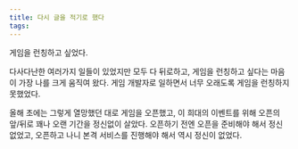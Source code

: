 ```yaml
---
title: 다시 글을 적기로 했다
tags:
---
```


게임을 런칭하고 싶었다.

다사다난한 여러가지 일들이 있었지만 모두 다 뒤로하고, 게임을 런칭하고 싶다는 마음이 가장 나를 크게 움직여 왔다. 게임 개발자로 일하면서 너무 오래도록 게임을 런칭하지 못했었다.

올해 초에는 그렇게 열망했던 대로 게임을 오픈했고, 이 희대의 이벤트를 위해 오픈의 앞/뒤로 꽤나 오랜 기간을 정신없이 살았다. 오픈하기 전엔 오픈을 준비해야 해서 정신 없었고, 오픈하고 나니 본격 서비스를 진행해야 해서 역시 정신이 없었다. 



